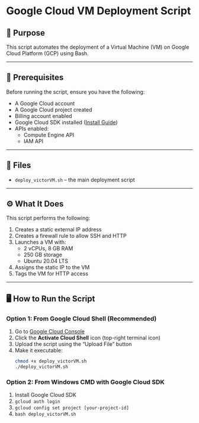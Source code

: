 # Google Cloud VM Deployment Script

## 🚀 Purpose
This script automates the deployment of a Virtual Machine (VM) on Google Cloud Platform (GCP) using Bash.

---

## 🧰 Prerequisites

Before running the script, ensure you have the following:

- A Google Cloud account 
- A Google Cloud project created
- Billing account enabled
- Google Cloud SDK installed ([Install Guide](https://cloud.google.com/sdk/docs/install))
- APIs enabled:
  - Compute Engine API
  - IAM API

---

## 📂 Files

- `deploy_victorVM.sh` – the main deployment script

---

## ⚙️ What It Does

This script performs the following:

1. Creates a static external IP address
2. Creates a firewall rule to allow SSH and HTTP
3. Launches a VM with:
   - 2 vCPUs, 8 GB RAM
   - 250 GB storage
   - Ubuntu 20.04 LTS
4. Assigns the static IP to the VM
5. Tags the VM for HTTP access

---

## 🖥️ How to Run the Script

### Option 1: From Google Cloud Shell (Recommended)

1. Go to [Google Cloud Console](https://console.cloud.google.com/)
2. Click the **Activate Cloud Shell** icon (top-right terminal icon)
3. Upload the script using the “Upload File” button
4. Make it executable:
   ```bash
   chmod +x deploy_victorVM.sh
   ./deploy_victorVM.sh

  ### Option 2: From Windows CMD with Google Cloud SDK

1. Install Google Cloud SDK  
2. `gcloud auth login`  
3. `gcloud config set project [your-project-id]`  
4. `bash deploy_victorVM.sh`



